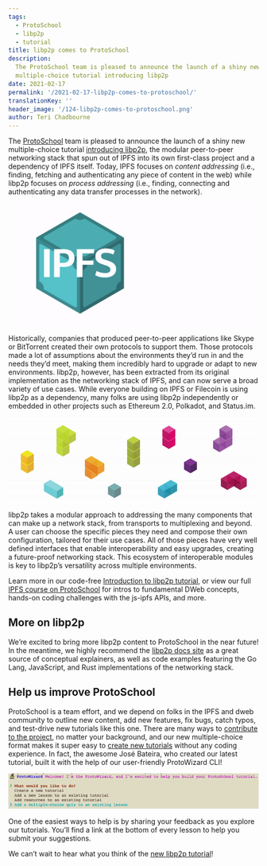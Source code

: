```yaml
---
tags:
  - ProtoSchool
  - libp2p
  - tutorial
title: libp2p comes to ProtoSchool
description:
  The ProtoSchool team is pleased to announce the launch of a shiny new
  multiple-choice tutorial introducing libp2p
date: 2021-02-17
permalink: '/2021-02-17-libp2p-comes-to-protoschool/'
translationKey: ''
header_image: '/124-libp2p-comes-to-protoschool.png'
author: Teri Chadbourne
---
```


The [ProtoSchool](https://proto.school) team is pleased to announce the launch of a shiny new multiple-choice tutorial [introducing libp2p](https://proto.school/introduction-to-libp2p), the modular peer-to-peer networking stack that spun out of IPFS into its own first-class project and a dependency of IPFS itself. Today, IPFS focuses on _content addressing_ (i.e., finding, fetching and authenticating any piece of content in the web) while libp2p focuses on _process addressing_ (i.e., finding, connecting and authenticating any data transfer processes in the network).

![libp2p animation representing libp2p being extracted out of ipfs](../assets/2021-02-17-libp2p-ipfs-animation.gif)

Historically, companies that produced peer-to-peer applications like Skype or BitTorrent created their own protocols to support them. Those protocols made a lot of assumptions about the environments they’d run in and the needs they’d meet, making them incredibly hard to upgrade or adapt to new environments. libp2p, however, has been extracted from its original implementation as the networking stack of IPFS, and can now serve a broad variety of use cases. While everyone building on IPFS or Filecoin is using libp2p as a dependency, many folks are using libp2p independently or embedded in other projects such as Ethereum 2.0, Polkadot, and Status.im.

![libp2p animation representing libp2p modularity. Each block of the libp2p logo represents a component of the libp2p network stack.](../assets/2021-02-17-libp2p-logo-animation.gif)

libp2p takes a modular approach to addressing the many components that can make up a network stack, from transports to multiplexing and beyond. A user can choose the specific pieces they need and compose their own configuration, tailored for their use cases. All of those pieces have very well defined interfaces that enable interoperability and easy upgrades, creating a future-proof networking stack. This ecosystem of interoperable modules is key to libp2p’s versatility across multiple environments.

Learn more in our code-free [Introduction to libp2p tutorial](https://proto.school/introduction-to-libp2p), or view our full [IPFS course on ProtoSchool](https://proto.school/course/ipfs) for intros to fundamental DWeb concepts, hands-on coding challenges with the js-ipfs APIs, and more.

## More on libp2p

We’re excited to bring more libp2p content to ProtoSchool in the near future! In the meantime, we highly recommend the [libp2p docs site](https://docs.libp2p.io/) as a great source of conceptual explainers, as well as code examples featuring the Go Lang, JavaScript, and Rust implementations of the networking stack.

## Help us improve ProtoSchool

ProtoSchool is a team effort, and we depend on folks in the IPFS and dweb community to outline new content, add new features, fix bugs, catch typos, and test-drive new tutorials like this one. There are many ways to [contribute to the project](https://proto.school/contribute), no matter your background, and our new multiple-choice format makes it super easy to [create new tutorials](https://proto.school/build) without any coding experience. In fact, the awesome José Bateira, who created our latest tutorial, built it with the help of our user-friendly ProtoWizard CLI!

![Screenshot of ProtoWizard CLI](../assets/2021-02-17-protowizard.png)

One of the easiest ways to help is by sharing your feedback as you explore our tutorials. You’ll find a link at the bottom of every lesson to help you submit your suggestions.

We can’t wait to hear what you think of the [new libp2p tutorial](https://proto.school/introduction-to-libp2p)!
